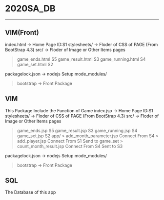 # 2020SA_DB
---
## VIM(Front)
index.html -> Home Page ID:S1
stylesheets/ -> Floder of CSS of PAGE (From BootStrap 4.3)
src/ -> Floder of Image or Other Items
pages
  > game_ends.html S5
  > game_result.html S3
  > game_running.html S4
  > game_set.html S2
  
packagelock.json -> nodejs Setup
mode_modules/
  > bootstrap -> Front Package 

## VIM
This Package Include the Function of Game
index.jsp -> Home Page ID:S1
stylesheets/ -> Floder of CSS of PAGE (From BootStrap 4.3)
src/ -> Floder of Image or Other Items
pages
  > game_ends.jsp S5
  > game_result.jsp S3
  > game_running.jsp S4
  > game_set.jsp S2
  > app/
    > add_month_parameter.jsp Connect From S4 
    > add_player.jsp Connect From S1 Send to game_set
    > count_month_result.jsp Connect From S4 Sent to S3
  
packagelock.json -> nodejs Setup
mode_modules/
  > bootstrap -> Front Package 
  
## SQL
The Database of this app
